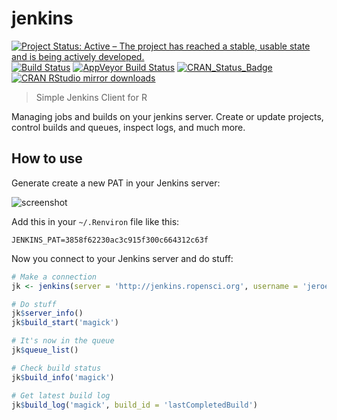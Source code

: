# jenkins

[![Project Status: Active – The project has reached a stable, usable state and is being actively developed.](http://www.repostatus.org/badges/latest/active.svg)](http://www.repostatus.org/#active)
[![Build Status](https://travis-ci.org/ropensci/jenkins.svg?branch=master)](https://travis-ci.org/ropensci/jenkins)
[![AppVeyor Build Status](https://ci.appveyor.com/api/projects/status/github/ropensci/jenkins?branch=master&svg=true)](https://ci.appveyor.com/project/jeroen/jenkins)
[![CRAN_Status_Badge](http://www.r-pkg.org/badges/version/jenkins)](http://cran.r-project.org/package=jenkins)
[![CRAN RStudio mirror downloads](http://cranlogs.r-pkg.org/badges/jenkins)](http://cran.r-project.org/web/packages/jenkins/index.html)

> Simple Jenkins Client for R

Managing jobs and builds on your jenkins server. Create or update projects, control builds and queues, inspect logs, and much more.

## How to use

Generate create a new PAT in your Jenkins server:

![screenshot](https://user-images.githubusercontent.com/216319/58768185-60142680-8597-11e9-9e5d-1c05798f59ec.png)

Add this in your `~/.Renviron` file like this:

```
JENKINS_PAT=3858f62230ac3c915f300c664312c63f
```

Now you connect to your Jenkins server and do stuff:

```r
# Make a connection
jk <- jenkins(server = 'http://jenkins.ropensci.org', username = 'jeroen')

# Do stuff
jk$server_info()
jk$build_start('magick')

# It's now in the queue
jk$queue_list()

# Check build status
jk$build_info('magick')

# Get latest build log
jk$build_log('magick', build_id = 'lastCompletedBuild')
```
